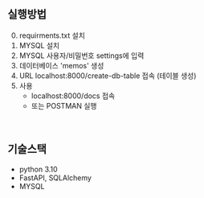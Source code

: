 ## 실행방법

0. requirments.txt 설치
1. MYSQL 설치
2. MYSQL 사용자/비밀번호 settings에 입력
3. 데이터베이스 'memos' 생성
4. URL localhost:8000/create-db-table 접속 (테이블 생성)
5. 사용
   - localhost:8000/docs 접속
   - 또는 POSTMAN 실행

<br>

## 기술스택

- python 3.10
- FastAPI, SQLAlchemy
- MYSQL
